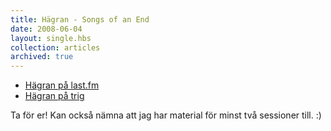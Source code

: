```yaml
---
title: Hägran - Songs of an End
date: 2008-06-04
layout: single.hbs
collection: articles
archived: true
---
```

-   [Hägran på last.fm](http://last.fm/music/H%C3%A4gran)
-   [Hägran på trig](http://trig.com/madr)

Ta för er! Kan också nämna att jag har material för minst två sessioner
till. :)